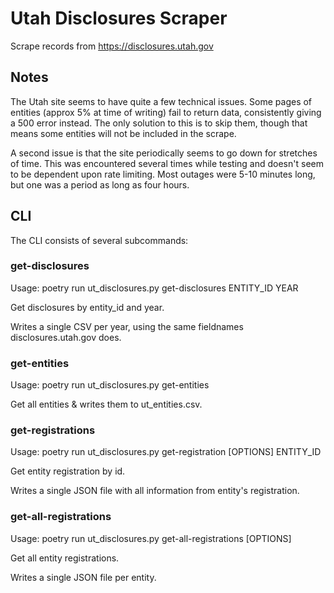 # Utah Disclosures Scraper

Scrape records from https://disclosures.utah.gov

## Notes

The Utah site seems to have quite a few technical issues.  Some pages of entities (approx 5% at time of writing) fail to return data, consistently giving a 500 error instead.  The only solution to this is to skip them, though that means some entities will not be included in the scrape.

A second issue is that the site periodically seems to go down for stretches of time.  This was encountered several times while testing and doesn't seem to be dependent upon rate limiting.  Most outages were 5-10 minutes long, but one was a period as long as four hours.

## CLI

The CLI consists of several subcommands:

### get-disclosures

Usage: poetry run ut_disclosures.py get-disclosures ENTITY_ID YEAR

  Get disclosures by entity_id and year.

  Writes a single CSV per year, using the same fieldnames disclosures.utah.gov
  does.

### get-entities

Usage: poetry run ut_disclosures.py get-entities

  Get all entities & writes them to ut_entities.csv.

### get-registrations

Usage: poetry run ut_disclosures.py get-registration [OPTIONS] ENTITY_ID

  Get entity registration by id.

  Writes a single JSON file with all information from entity's registration.

### get-all-registrations

Usage: poetry run ut_disclosures.py get-all-registrations [OPTIONS]

  Get all entity registrations.

  Writes a single JSON file per entity.
